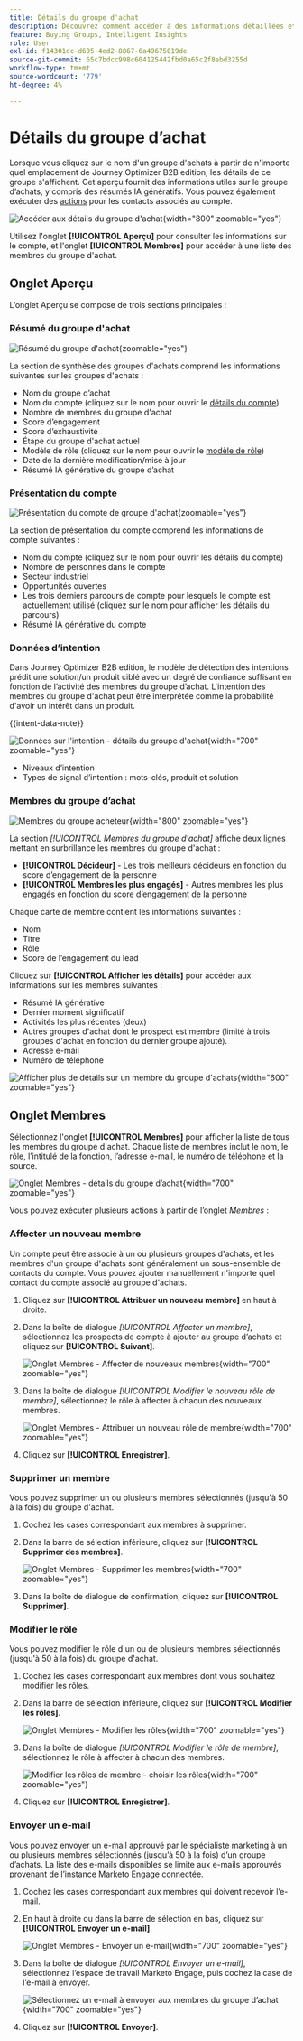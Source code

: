 ```yaml
---
title: Détails du groupe d'achat
description: Découvrez comment accéder à des informations détaillées et à des résumés d’IA génératifs pour les groupes d’achat dans Journey Optimizer B2B edition.
feature: Buying Groups, Intelligent Insights
role: User
exl-id: f14301dc-d605-4ed2-8867-6a49675019de
source-git-commit: 65c7bdcc998c604125442fbd0a65c2f8ebd3255d
workflow-type: tm+mt
source-wordcount: '779'
ht-degree: 4%

---
```


# Détails du groupe d’achat

Lorsque vous cliquez sur le nom d&#39;un groupe d&#39;achats à partir de n&#39;importe quel emplacement de Journey Optimizer B2B edition, les détails de ce groupe s&#39;affichent. Cet aperçu fournit des informations utiles sur le groupe d’achats, y compris des résumés IA génératifs. Vous pouvez également exécuter des [actions](#buying-group-actions) pour les contacts associés au compte.

![Accéder aux détails du groupe d&#39;achat](./assets/buying-group-details.png){width="800" zoomable="yes"}

Utilisez l&#39;onglet **[!UICONTROL Aperçu]** pour consulter les informations sur le compte, et l&#39;onglet **[!UICONTROL Membres]** pour accéder à une liste des membres du groupe d&#39;achat.

## Onglet Aperçu

L’onglet Aperçu se compose de trois sections principales :

### Résumé du groupe d&#39;achat

![Résumé du groupe d&#39;achat](./assets/details-page-buying-group-overview.png){zoomable="yes"}

La section de synthèse des groupes d&#39;achats comprend les informations suivantes sur les groupes d&#39;achats :

* Nom du groupe d’achat
* Nom du compte (cliquez sur le nom pour ouvrir le [détails du compte](../accounts/account-details.md))
* Nombre de membres du groupe d&#39;achat
* Score d’engagement
* Score d’exhaustivité
* Étape du groupe d&#39;achat actuel
* Modèle de rôle (cliquez sur le nom pour ouvrir le [modèle de rôle](buying-groups-role-templates.md#access-and-browse-role-templates))
* Date de la dernière modification/mise à jour
* Résumé IA générative du groupe d’achat

### Présentation du compte

![Présentation du compte de groupe d&#39;achat](./assets/details-page-buying-group-account-overview.png){zoomable="yes"}

La section de présentation du compte comprend les informations de compte suivantes :

* Nom du compte (cliquez sur le nom pour ouvrir les détails du compte)
* Nombre de personnes dans le compte
* Secteur industriel
* Opportunités ouvertes
* Les trois derniers parcours de compte pour lesquels le compte est actuellement utilisé (cliquez sur le nom pour afficher les détails du parcours)
* Résumé IA générative du compte

### Données d’intention

Dans Journey Optimizer B2B edition, le modèle de détection des intentions prédit une solution/un produit ciblé avec un degré de confiance suffisant en fonction de l’activité des membres du groupe d’achat. L&#39;intention des membres du groupe d&#39;achat peut être interprétée comme la probabilité d&#39;avoir un intérêt dans un produit.

{{intent-data-note}}

![Données sur l&#39;intention - détails du groupe d&#39;achat](../accounts/assets/intent-data-panel.png){width="700" zoomable="yes"}

* Niveaux d’intention
* Types de signal d’intention : mots-clés, produit et solution

### Membres du groupe d’achat

![Membres du groupe acheteur](./assets/details-page-buying-group-members.png){width="800" zoomable="yes"}

La section _[!UICONTROL Membres du groupe d&#39;achat]_ affiche deux lignes mettant en surbrillance les membres du groupe d&#39;achat :

* **[!UICONTROL Décideur]** - Les trois meilleurs décideurs en fonction du score d’engagement de la personne
* **[!UICONTROL Membres les plus engagés]** - Autres membres les plus engagés en fonction du score d’engagement de la personne

Chaque carte de membre contient les informations suivantes :

* Nom
* Titre
* Rôle
* Score de l’engagement du lead

Cliquez sur **[!UICONTROL Afficher les détails]** pour accéder aux informations sur les membres suivantes :

* Résumé IA générative
* Dernier moment significatif
* Activités les plus récentes (deux)
* Autres groupes d&#39;achat dont le prospect est membre (limité à trois groupes d&#39;achat en fonction du dernier groupe ajouté).
* Adresse e-mail
* Numéro de téléphone

![Afficher plus de détails sur un membre du groupe d&#39;achats](./assets/details-page-buying-group-members-view-details.png){width="600" zoomable="yes"}

## Onglet Membres

Sélectionnez l&#39;onglet **[!UICONTROL Membres]** pour afficher la liste de tous les membres du groupe d&#39;achat. Chaque liste de membres inclut le nom, le rôle, l’intitulé de la fonction, l’adresse e-mail, le numéro de téléphone et la source.

![Onglet Membres - détails du groupe d’achat](./assets/buying-group-details-members-tab.png){width="700" zoomable="yes"}

Vous pouvez exécuter plusieurs actions à partir de l’onglet _Membres_ :

### Affecter un nouveau membre

Un compte peut être associé à un ou plusieurs groupes d&#39;achats, et les membres d&#39;un groupe d&#39;achats sont généralement un sous-ensemble de contacts du compte. Vous pouvez ajouter manuellement n&#39;importe quel contact du compte associé au groupe d&#39;achats.

1. Cliquez sur **[!UICONTROL Attribuer un nouveau membre]** en haut à droite.

1. Dans la boîte de dialogue _[!UICONTROL Affecter un membre]_, sélectionnez les prospects de compte à ajouter au groupe d’achats et cliquez sur **[!UICONTROL Suivant]**.

   ![Onglet Membres - Affecter de nouveaux membres](./assets/buying-group-details-assign-member.png){width="700" zoomable="yes"}

1. Dans la boîte de dialogue _[!UICONTROL Modifier le nouveau rôle de membre]_, sélectionnez le rôle à affecter à chacun des nouveaux membres.

   ![Onglet Membres - Attribuer un nouveau rôle de membre](./assets/buying-group-details-assign-member-edit-role.png){width="700" zoomable="yes"}

1. Cliquez sur **[!UICONTROL Enregistrer]**.

### Supprimer un membre

Vous pouvez supprimer un ou plusieurs membres sélectionnés (jusqu&#39;à 50 à la fois) du groupe d&#39;achat.

1. Cochez les cases correspondant aux membres à supprimer.

1. Dans la barre de sélection inférieure, cliquez sur **[!UICONTROL Supprimer des membres]**.

   ![Onglet Membres - Supprimer les membres](./assets/buying-group-details-remove-selected.png){width="700" zoomable="yes"}

1. Dans la boîte de dialogue de confirmation, cliquez sur **[!UICONTROL Supprimer]**.

### Modifier le rôle

Vous pouvez modifier le rôle d&#39;un ou de plusieurs membres sélectionnés (jusqu&#39;à 50 à la fois) du groupe d&#39;achat.

1. Cochez les cases correspondant aux membres dont vous souhaitez modifier les rôles.

1. Dans la barre de sélection inférieure, cliquez sur **[!UICONTROL Modifier les rôles]**.

   ![Onglet Membres - Modifier les rôles](./assets/buying-group-details-edit-roles.png){width="700" zoomable="yes"}

1. Dans la boîte de dialogue _[!UICONTROL Modifier le rôle de membre]_, sélectionnez le rôle à affecter à chacun des membres.

   ![Modifier les rôles de membre - choisir les rôles](./assets/buying-group-details-edit-roles-choose-roles.png){width="700" zoomable="yes"}

1. Cliquez sur **[!UICONTROL Enregistrer]**.

### Envoyer un e-mail

Vous pouvez envoyer un e-mail approuvé par le spécialiste marketing à un ou plusieurs membres sélectionnés (jusqu’à 50 à la fois) d’un groupe d’achats. La liste des e-mails disponibles se limite aux e-mails approuvés provenant de l’instance Marketo Engage connectée.

1. Cochez les cases correspondant aux membres qui doivent recevoir l’e-mail.

1. En haut à droite ou dans la barre de sélection en bas, cliquez sur **[!UICONTROL Envoyer un e-mail]**.

   ![Onglet Membres - Envoyer un e-mail](./assets/buying-group-details-send-email.png){width="700" zoomable="yes"}

1. Dans la boîte de dialogue _[!UICONTROL Envoyer un e-mail]_, sélectionnez l’espace de travail Marketo Engage, puis cochez la case de l’e-mail à envoyer.

   ![Sélectionnez un e-mail à envoyer aux membres du groupe d’achat](../accounts/assets/account-details-send-email-dialog.png){width="700" zoomable="yes"}

1. Cliquez sur **[!UICONTROL Envoyer]**.

